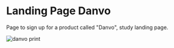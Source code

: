 <h1> Landing Page Danvo </h1>

<p>Page to sign up for a product called "Danvo", study landing page.</p>


![danvo print](https://user-images.githubusercontent.com/54113548/176505240-7571551a-0aea-439a-9924-67ab0358aafd.png)
